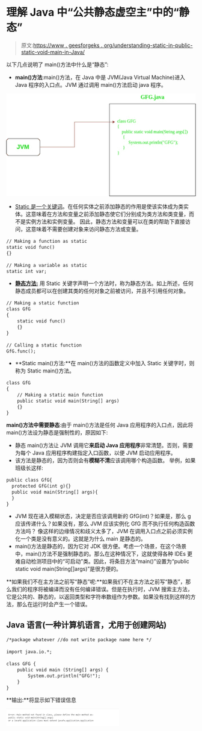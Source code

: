 # 理解 Java 中“公共静态虚空主”中的“静态”

> 原文:[https://www . geesforgeks . org/understanding-static-in-public-static-void-main-in-Java/](https://www.geeksforgeeks.org/understanding-static-in-public-static-void-main-in-java/)

以下几点说明了 main()方法中什么是“静态”:

*   **main()方法**:main()方法，在 Java 中是 JVM(Java Virtual Machine)进入 Java 程序的入口点。JVM 通过调用 main()方法启动 java 程序。

![](img/e20ddcaaa6407f121a58761b15a48fec.png)

*   [Static 是一个关键词](https://www.geeksforgeeks.org/static-keyword-java/)。在任何实体之前添加静态的作用是使该实体成为类实体。这意味着在方法和变量之前添加静态使它们分别成为类方法和类变量，而不是实例方法和实例变量。
    因此，静态方法和变量可以在类的帮助下直接访问，这意味着不需要创建对象来访问静态方法或变量。

```
// Making a function as static
static void func()
{}

// Making a variable as static
static int var;

```

*   [**静态方法:**](https://www.geeksforgeeks.org/static-methods-vs-instance-methods-java/) 用 Static 关键字声明一个方法时，称为静态方法。如上所述，任何静态成员都可以在创建其类的任何对象之前被访问，并且不引用任何对象。

```
// Making a static function
class GfG
{
    static void func()
    {}
}

// Calling a static function
GfG.func();

```

*   **Static main()方法:**在 main()方法的函数定义中加入 Static 关键字时，则称为 Static main()方法。

```
class GfG
{
    // Making a static main function
    public static void main(String[] args)
    {}
}

```

**main()方法中需要静态**:由于 main()方法是任何 Java 应用程序的入口点，因此将 main()方法设为静态是强制性的，原因如下:

*   静态 main()方法让 JVM 调用它**来启动 Java 应用程序**非常清楚。否则，需要为每个 Java 应用程序构建指定入口函数，以便 JVM 启动应用程序。
*   该方法是静态的，因为否则会有**模糊不清**应该调用哪个构造函数。
    举例，如果班级长这样:

```
public class GfG{
  protected GfG(int g){}
  public void main(String[] args){
  }
}

```

*   JVM 现在进入模糊状态，决定是否应该调用新的 GfG(int)？如果是，那么 g 应该传递什么？如果没有，那么 JVM 应该实例化 GfG 而不执行任何构造函数方法吗？
    像这样的边缘情况和歧义太多了，JVM 在调用入口点之前必须实例化一个类是没有意义的。这就是为什么 main 是静态的。
*   main()方法是静态的，因为它对 JDK 很方便。考虑一个场景，在这个场景中，main()方法不是强制静态的。那么在这种情况下，这就使得各种 IDEs 更难自动检测项目中的“可启动”类。因此，将条目方法“main()”设置为“public static void main(String[]args)”是很方便的。

**如果我们不在主方法之前写“静态”呢:**如果我们不在主方法之前写“静态”，那么我们的程序将被编译而没有任何编译错误。但是在执行时，JVM 搜索主方法，它是公共的、静态的，以返回类型和字符串数组作为参数。如果没有找到这样的方法，那么在运行时会产生一个错误。

## Java 语言(一种计算机语言，尤用于创建网站)

```
/*package whatever //do not write package name here */

import java.io.*;

class GFG {
    public void main (String[] args) {
        System.out.println("GFG!");
    }
}
```

**输出:**将显示如下错误信息

![](img/7f8dfdb01965e20c6e9de2297663483e.png)